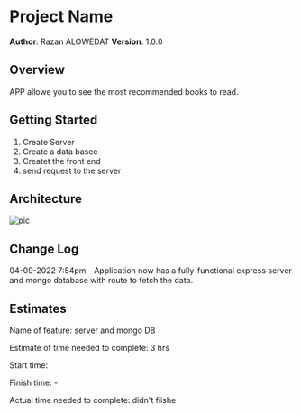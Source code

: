 # Project Name

**Author**: Razan ALOWEDAT
**Version**: 1.0.0

## Overview

APP allowe you to see the most recommended books to read.

## Getting Started

1. Create Server
2. Create a data basee
4. Createt the front end
5. send request to the server

## Architecture

![pic](./)

## Change Log

04-09-2022 7:54pm - Application now has a fully-functional express server and mongo database with route to fetch the data.

## Estimates

Name of feature: server and mongo DB

Estimate of time needed to complete: 3 hrs

Start time: 

Finish time: -

Actual time needed to complete: didn't fiishe